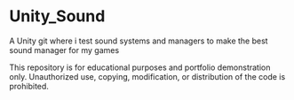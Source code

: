 # Unity_Sound
A Unity git where i test sound systems and managers to make the best sound manager for my games

This repository is for educational purposes and portfolio demonstration only. Unauthorized use, copying, modification, or distribution of the code is prohibited.

